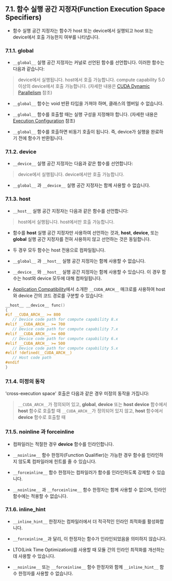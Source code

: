 ## 7.1. 함수 실행 공간 지정자(Function Execution Space Specifiers)

- 함수 실행 공간 지정자는 함수가 host 또는 device에서 실행되고 host 또는 device에서 호출 가능한지 여부를 나타냅니다.

### 7.1.1. __global__

- `__global__` 실행 공간 지정자는 커널로 선언된 함수를 선언합니다. 이러한 함수는 다음과 같습니다:

> device에서 실행됩니다.
> host에서 호출 가능합니다.
> compute capability 5.0 이상의 device에서 호출 가능합니다. (자세한 내용은 [CUDA Dynamic Parallelism](https://docs.nvidia.com/cuda/cuda-c-programming-guide/#cuda-dynamic-parallelism) 참조)

- `__global__` 함수는 void 반환 타입을 가져야 하며, 클래스의 멤버일 수 없습니다.

- `__global__` 함수를 호출할 때는 실행 구성을 지정해야 합니다. (자세한 내용은 [Execution Configuration](https://docs.nvidia.com/cuda/cuda-c-programming-guide/#execution-configuration) 참조)

- `__global__` 함수를 호출하면 비동기 호출이 됩니다. 즉, device가 실행을 완료하기 전에 함수가 반환됩니다.

### 7.1.2. __device__

- `__device__` 실행 공간 지정자는 다음과 같은 함수를 선언합니다:

> device에서 실행됩니다.
> device에서만 호출 가능합니다.

- `__global__` 과 `__device__` 실행 공간 지정자는 함께 사용할 수 없습니다.

### 7.1.3. __host__

- `__host__` 실행 공간 지정자는 다음과 같은 함수를 선언합니다:

> host에서 실행됩니다.
> host에서만 호출 가능합니다.

- 함수를 __host__ 실행 공간 지정자만 사용하여 선언하는 것과, __host__, __device__, 또는 __global__ 실행 공간 지정자를 전혀 사용하지 않고 선언하는 것은 동일합니다.
- 두 경우 모두 함수는 host 전용으로 컴파일됩니다.

- `__global__` 과 `__host__` 실행 공간 지정자는 함께 사용할 수 없습니다.

- `__device__` 와 `__host__` 실행 공간 지정자는 함께 사용할 수 있습니다. 이 경우 함수는 host와 device 모두에 대해 컴파일됩니다.
- [Application Compatibility](https://docs.nvidia.com/cuda/cuda-c-programming-guide/#application-compatibility)에서 소개한 `__CUDA_ARCH__` 매크로를 사용하여 host와 device 간의 코드 경로를 구분할 수 있습니다:


```cpp
__host__ __device__ func()
{
#if __CUDA_ARCH__ >= 800
   // Device code path for compute capability 8.x
#elif __CUDA_ARCH__ >= 700
   // Device code path for compute capability 7.x
#elif __CUDA_ARCH__ >= 600
   // Device code path for compute capability 6.x
#elif __CUDA_ARCH__ >= 500
   // Device code path for compute capability 5.x
#elif !defined(__CUDA_ARCH__)
   // Host code path
#endif
}
```

### 7.1.4. 미정의 동작

'cross-execution space' 호출은 다음과 같은 경우 미정의 동작을 가집니다:

> `__CUDA_ARCH__`가 정의되어 있고, __global__, __device__ 또는 __host__ __device__ 함수에서 __host__ 함수로 호출할 때
> `__CUDA_ARCH__`가 정의되어 있지 않고, __host__ 함수에서 __device__ 함수로 호출할 때

### 7.1.5. __noinline__ 과 __forceinline__

- 컴파일러는 적절한 경우 __device__ 함수를 인라인합니다.

- `__noinline__` 함수 한정자(Function Qualifier)는 가능한 경우 함수를 인라인하지 않도록 컴파일러에 힌트를 줄 수 있습니다.

- `__forceinline__` 함수 한정자는 컴파일러가 함수를 인라인하도록 강제할 수 있습니다.

- `__noinline__` 과 `__forceinline__` 함수 한정자는 함께 사용할 수 없으며, 인라인 함수에는 적용할 수 없습니다.

### 7.1.6. __inline_hint__

- `__inline_hint__` 한정자는 컴파일러에서 더 적극적인 인라인 최적화를 활성화합니다.
- `__forceinline__`과 달리, 이 한정자는 함수가 인라인되었음을 의미하지 않습니다.
- LTO(Link Time Optimization)를 사용할 때 모듈 간의 인라인 최적화를 개선하는 데 사용할 수 있습니다.

- `__noinline__` 또는 `__forceinline__` 함수 한정자와 함께 `__inline_hint__` 함수 한정자를 사용할 수 없습니다.
